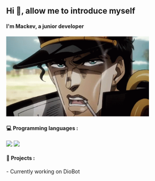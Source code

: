 ## Hi 👋, allow me to introduce myself
#### I'm Mackev, a junior developer 

<img src="https://github.com/Mackevv/Mackevv/blob/main/mackev/jotaro.gif" width="383" height="214"/>

#### 💻 Programming languages :

<p>
  <img src="https://img.shields.io/badge/-JavaScript-f0db4f?style=square&logo=javascript&logoColor=323330" />
  <img src="https://img.shields.io/badge/-NodeJS-3c873a?style=square&logo=node.js&logoColor=f7fff9" />
<p/> 

#### 📄 Projects :

\- Currently working on DioBot
